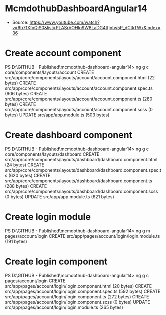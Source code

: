 # McmdothubDashboardAngular14

- Source:
  https://www.youtube.com/watch?v=6b71XfxQiS0&list=PLASrVOHlq9W8LaDG4tfjntw5P_dCtkTWx&index=36

# Create account component

PS D:\GITHUB - Published\mcmdothub-dashboard-angular14> ng g c core/components/layouts/account
CREATE src/app/core/components/layouts/account/account.component.html (22 bytes)
CREATE src/app/core/components/layouts/account/account.component.spec.ts (606 bytes)
CREATE src/app/core/components/layouts/account/account.component.ts (280 bytes)
CREATE src/app/core/components/layouts/account/account.component.scss (0 bytes)
UPDATE src/app/app.module.ts (503 bytes)

# Create dashboard component

PS D:\GITHUB - Published\mcmdothub-dashboard-angular14> ng g c core/components/layouts/dashboard
CREATE src/app/core/components/layouts/dashboard/dashboard.component.html (24 bytes)
CREATE src/app/core/components/layouts/dashboard/dashboard.component.spec.ts (620 bytes)
CREATE src/app/core/components/layouts/dashboard/dashboard.component.ts (288 bytes)
CREATE src/app/core/components/layouts/dashboard/dashboard.component.scss (0 bytes)
UPDATE src/app/app.module.ts (621 bytes)

# Create login module

PS D:\GITHUB - Published\mcmdothub-dashboard-angular14> ng g m pages/account/login
CREATE src/app/pages/account/login/login.module.ts (191 bytes)

# Create login component

PS D:\GITHUB - Published\mcmdothub-dashboard-angular14> ng g c pages/account/login
CREATE src/app/pages/account/login/login.component.html (20 bytes)
CREATE src/app/pages/account/login/login.component.spec.ts (592 bytes)
CREATE src/app/pages/account/login/login.component.ts (272 bytes)
CREATE src/app/pages/account/login/login.component.scss (0 bytes)
UPDATE src/app/pages/account/login/login.module.ts (265 bytes)
